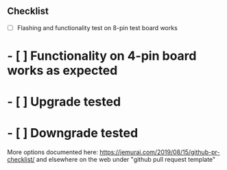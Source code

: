 ## Checklist

- [ ] Flashing and functionality test on 8-pin test board works
# - [ ] Functionality on 4-pin board works as expected
# - [ ] Upgrade tested
# - [ ] Downgrade tested

More options documented here: https://jemurai.com/2019/08/15/github-pr-checklist/ and elsewhere on the web under "github pull request template"

